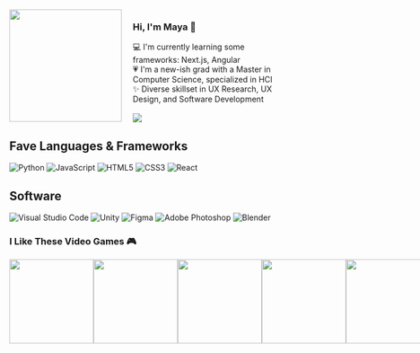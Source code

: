 <div style="overflow: auto; display: flex; align-items: center;">
  <img align="left" style="margin-right: 20px;" width="200" height="200" src="https://media.giphy.com/media/v1.Y2lkPTc5MGI3NjExdG4wZnlvbG1sMXE2YjdvdTB4cTcxYTZ0bHhvZ3VjcGl4b2tueGUyNCZlcD12MV9pbnRlcm5hbF9naWZfYnlfaWQmY3Q9cw/ll6EmgFFqjOR4FIck2/giphy.gif">
  <div>
    <h3>Hi, I'm Maya 🌱</h3>
    💻 I'm currently learning some frameworks: Next.js, Angular<br>
    💗 I'm a new-ish grad with a Master in Computer Science, specialized in HCI<br>
    ✨ Diverse skillset in UX Research, UX Design, and Software Development<br><br>
    <a href="https://www.linkedin.com/in/mayasmurad/"><img src="https://img.shields.io/badge/linkedin-%230077B5.svg?style=for-the-badge&logo=linkedin&logoColor=white"></a>
  </div>
</div>

## Fave Languages & Frameworks

![Python](https://img.shields.io/badge/python-3670A0?style=for-the-badge&logo=python&logoColor=ffdd54)
![JavaScript](https://img.shields.io/badge/javascript-%23323330.svg?style=for-the-badge&logo=javascript&logoColor=%23F7DF1E)
![HTML5](https://img.shields.io/badge/html5-%23E34F26.svg?style=for-the-badge&logo=html5&logoColor=white)
![CSS3](https://img.shields.io/badge/css3-%231572B6.svg?style=for-the-badge&logo=css3&logoColor=white)
![React](https://img.shields.io/badge/react-%2320232a.svg?style=for-the-badge&logo=react&logoColor=%2361DAFB)

## Software

![Visual Studio Code](https://img.shields.io/badge/Visual%20Studio%20Code-0078d7.svg?style=for-the-badge&logo=visual-studio-code&logoColor=white)
![Unity](https://img.shields.io/badge/unity-%23000000.svg?style=for-the-badge&logo=unity&logoColor=white)
![Figma](https://img.shields.io/badge/figma-%23F24E1E.svg?style=for-the-badge&logo=figma&logoColor=white)
![Adobe Photoshop](https://img.shields.io/badge/adobe%20photoshop-%2331A8FF.svg?style=for-the-badge&logo=adobe%20photoshop&logoColor=white)
![Blender](https://img.shields.io/badge/blender-%23F5792A.svg?style=for-the-badge&logo=blender&logoColor=white)

### I Like These Video Games 🎮

<div style="display: flex;">  
  <img src="https://upload.wikimedia.org/wikipedia/en/1/1f/Animal_Crossing_New_Horizons.jpg" height="150">
  <img src="https://images.nintendolife.com/880243a8baed2/switch-tloz-totk-artwork-01.large.jpg" height="150">
  <img src="https://scontent-lga3-1.xx.fbcdn.net/v/t39.30808-6/309441225_198908242504462_7211029735433698297_n.png?_nc_cat=108&ccb=1-7&_nc_sid=5f2048&_nc_ohc=DFixATGWxmsQ7kNvgHNCSYq&_nc_ht=scontent-lga3-1.xx&oh=00_AfDYQcSXi5mZGyoBuHmrgWMvLdO4Poy2-igmfdeF3yZvdg&oe=663F2000" height="150">
  <img src="https://assets1.ignimgs.com/2020/03/10/ori-and-the-will-of-the-wisps---button-fin-1583863235923.jpg" height="150">
  <img src="https://assets-prd.ignimgs.com/2022/01/08/luigis-mansion-3-button-fin-1641602466276.jpg" height="150">
</div>
